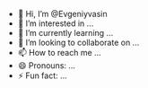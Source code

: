 - 👋 Hi, I’m @Evgeniyvasin
- 👀 I’m interested in ...
- 🌱 I’m currently learning ...
- 💞️ I’m looking to collaborate on ...
- 📫 How to reach me ...
- 😄 Pronouns: ...
- ⚡ Fun fact: ...

<!---
Evgeniyvasin/Evgeniyvasin is a ✨ special ✨ repository because its `README.md` (this file) appears on your GitHub profile.
You can click the Preview link to take a look at your changes.
--->
